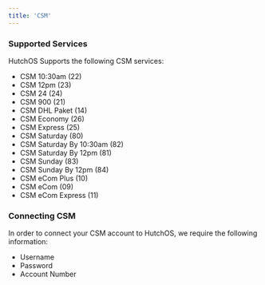 ```yaml
---
title: 'CSM'
---
```


### Supported Services

HutchOS Supports the following CSM services:

- CSM 10:30am (22)
- CSM 12pm (23)
- CSM 24 (24)
- CSM 900 (21)
- CSM DHL Paket (14)
- CSM Economy (26)
- CSM Express (25)
- CSM Saturday (80)
- CSM Saturday By 10:30am (82)
- CSM Saturday By 12pm (81)
- CSM Sunday (83)
- CSM Sunday By 12pm (84)
- CSM eCom Plus (10)
- CSM eCom (09)
- CSM eCom Express (11)

### Connecting CSM

In order to connect your CSM account to HutchOS, we require the following information:

- Username
- Password
- Account Number